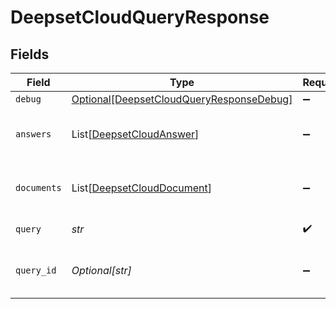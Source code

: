 # DeepsetCloudQueryResponse


## Fields

| Field                                                                                             | Type                                                                                              | Required                                                                                          | Description                                                                                       |
| ------------------------------------------------------------------------------------------------- | ------------------------------------------------------------------------------------------------- | ------------------------------------------------------------------------------------------------- | ------------------------------------------------------------------------------------------------- |
| `debug`                                                                                           | [Optional[DeepsetCloudQueryResponseDebug]](../../models/shared/deepsetcloudqueryresponsedebug.md) | :heavy_minus_sign:                                                                                | N/A                                                                                               |
| `answers`                                                                                         | List[[DeepsetCloudAnswer](../../models/shared/deepsetcloudanswer.md)]                             | :heavy_minus_sign:                                                                                | List of deepset Cloud answers.                                                                    |
| `documents`                                                                                       | List[[DeepsetCloudDocument](../../models/shared/deepsetclouddocument.md)]                         | :heavy_minus_sign:                                                                                | List of deepset Cloud documents.                                                                  |
| `query`                                                                                           | *str*                                                                                             | :heavy_check_mark:                                                                                | The search query                                                                                  |
| `query_id`                                                                                        | *Optional[str]*                                                                                   | :heavy_minus_sign:                                                                                | Unique identifier of the search query.                                                            |